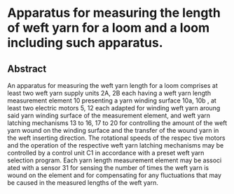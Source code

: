 # Apparatus for measuring the length of weft yarn for a loom and a loom including such apparatus.

## Abstract
An apparatus for measuring the weft yarn length for a loom comprises at least two weft yarn supply units 2A, 2B each having a weft yarn length measurement element 10 presenting a yarn winding surface 10a, 10b , at least two electric motors 5, 12 each adapted for winding weft yarn aroung said yarn winding surface of the measurement element, and weft yarn latching mechanisms 13 to 16, 17 to 20 for controlling the amount of the weft yarn wound on the winding surface and the transfer of the wound yarn in the weft inserting direction. The rotational speeds of the respec tive motors and the operation of the respective weft yarn latching mechanisms may be controlled by a control unit C1 in accordance with a preset weft yarn selection program. Each yarn length measurement element may be associ ated with a sensor 31 for sensing the number of times the weft yarn is wound on the element and for compensating for any fluctuations that may be caused in the measured lengths of the weft yarn.